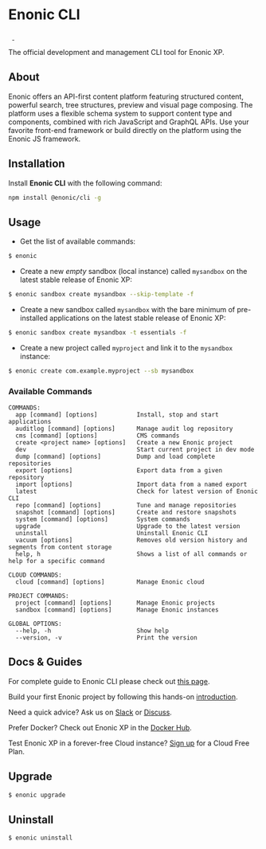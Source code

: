 # Enonic CLI

<p align="left">
  <img alt="" src="https://img.shields.io/npm/v/@enonic/cli?style=flat">
  <img alt="" src="https://img.shields.io/npm/l/@enonic/cli.svg?style=flat">
  <a aria-label="Join the Enonic community on Slack" href="https://slack.enonic.com/">
    <img alt="" src="https://img.shields.io/badge/Join%20Slack-f03e2f?logo=Slack&style=flat">
  </a>
  <a aria-label="Follow Enonic on Twitter" href="https://twitter.com/enonichq">
    <img alt="" src="https://img.shields.io/twitter/follow/enonichq?style=flat&color=blue">
  </a>
</p>

The official development and management CLI tool for Enonic XP.

## About

Enonic offers an API-first content platform featuring structured content, powerful search, tree structures, preview and visual page composing. The platform uses a flexible schema system to support content type and components, combined with rich JavaScript and GraphQL APIs. Use your favorite front-end framework or build directly on the platform using the Enonic JS framework.

## Installation

Install **Enonic CLI** with the following command:

```bash
npm install @enonic/cli -g
```

## Usage

* Get the list of available commands:

```bash
$ enonic
```

* Create a new _empty_ sandbox (local instance) called `mysandbox` on the latest stable release of Enonic XP:

```bash
$ enonic sandbox create mysandbox --skip-template -f
```

* Create a new sandbox called `mysandbox` with the bare minimum of pre-installed applications on the latest stable release of Enonic XP:

```bash
$ enonic sandbox create mysandbox -t essentials -f
```

* Create a new project called `myproject` and link it to the `mysandbox` instance:

```bash
$ enonic create com.example.myproject --sb mysandbox
```

### Available Commands

```
COMMANDS:
  app [command] [options]           Install, stop and start applications
  auditlog [command] [options]      Manage audit log repository
  cms [command] [options]           CMS commands
  create <project name> [options]   Create a new Enonic project
  dev                               Start current project in dev mode
  dump [command] [options]          Dump and load complete repositories
  export [options]                  Export data from a given repository
  import [options]                  Import data from a named export
  latest                            Check for latest version of Enonic CLI
  repo [command] [options]          Tune and manage repositories
  snapshot [command] [options]      Create and restore snapshots
  system [command] [options]        System commands
  upgrade                           Upgrade to the latest version
  uninstall                         Uninstall Enonic CLI
  vacuum [options]                  Removes old version history and segments from content storage
  help, h                           Shows a list of all commands or help for a specific command

CLOUD COMMANDS:
  cloud [command] [options]         Manage Enonic cloud
   
PROJECT COMMANDS:
  project [command] [options]       Manage Enonic projects
  sandbox [command] [options]       Manage Enonic instances

GLOBAL OPTIONS:
  --help, -h                        Show help
  --version, -v                     Print the version
```


## Docs & Guides

For complete guide to Enonic CLI please check out [this page](https://developer.enonic.com/docs/enonic-cli/).

Build your first Enonic project by following this hands-on [introduction](https://developer.enonic.com/start).

Need a quick advice? Ask us on [Slack](https://slack.enonic.com/) or [Discuss](https://discuss.enonic.com/).

Prefer Docker? Check out Enonic XP in the [Docker Hub](https://hub.docker.com/r/enonic/xp).

Test Enonic XP in a forever-free Cloud instance? [Sign up](https://www.enonic.com/sign-up) for a Cloud Free Plan.

## Upgrade

```bash
$ enonic upgrade
```

## Uninstall

```bash
$ enonic uninstall
```
